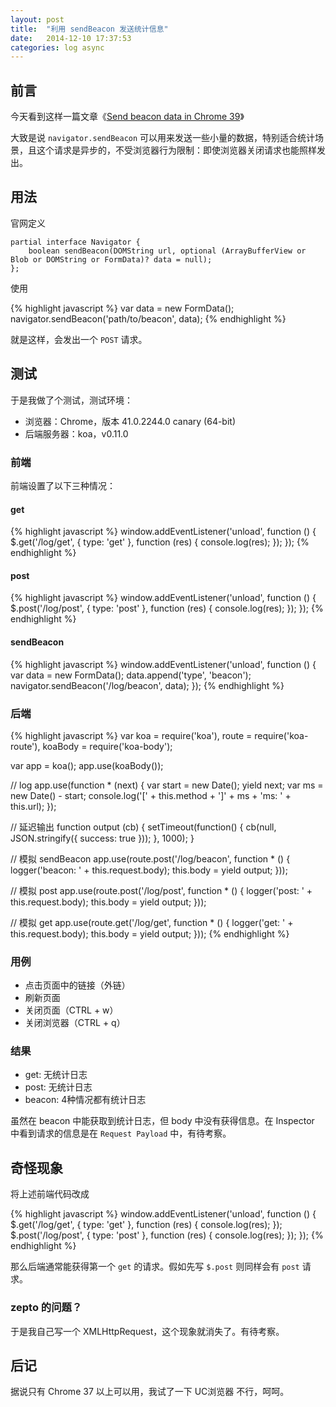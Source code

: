 ```yaml
---
layout: post
title:  "利用 sendBeacon 发送统计信息"
date:   2014-12-10 17:37:53
categories: log async
---
```


## 前言

今天看到这样一篇文章《[Send beacon data in Chrome 39](http://updates.html5rocks.com/2014/10/Send-beacon-data-in-Chrome-39)》

大致是说 `navigator.sendBeacon` 可以用来发送一些小量的数据，特别适合统计场景，且这个请求是异步的，不受浏览器行为限制：即使浏览器关闭请求也能照样发出。

## 用法

官网定义

```
partial interface Navigator {
    boolean sendBeacon(DOMString url, optional (ArrayBufferView or Blob or DOMString or FormData)? data = null);
};
```

使用

{% highlight javascript %}
var data = new FormData();
navigator.sendBeacon('path/to/beacon', data);
{% endhighlight %}

就是这样，会发出一个 `POST` 请求。

## 测试

于是我做了个测试，测试环境：

- 浏览器：Chrome，版本 41.0.2244.0 canary (64-bit)
- 后端服务器：koa，v0.11.0

### 前端

前端设置了以下三种情况：

#### get

{% highlight javascript %}
window.addEventListener('unload', function () {
    $.get('/log/get', { type: 'get' }, function (res) {
        console.log(res);
    });
});
{% endhighlight %}

#### post

{% highlight javascript %}
window.addEventListener('unload', function () {
    $.post('/log/post', { type: 'post' }, function (res) {
        console.log(res);
    });
});
{% endhighlight %}

#### sendBeacon

{% highlight javascript %}
window.addEventListener('unload', function () {
    var data = new FormData();
    data.append('type', 'beacon');
    navigator.sendBeacon('/log/beacon', data);
});
{% endhighlight %}

### 后端
{% highlight javascript %}
var koa = require('koa'),
    route = require('koa-route'),
    koaBody = require('koa-body');

var app = koa();
app.use(koaBody());

// log
app.use(function * (next) {
    var start = new Date();
    yield next;
    var ms = new Date() - start;
    console.log('[' + this.method + ']' + ms + 'ms: ' + this.url);
});

// 延迟输出
function output (cb) {
    setTimeout(function() {
        cb(null, JSON.stringify({
            success: true
        }));
    }, 1000);
}

// 模拟 sendBeacon
app.use(route.post('/log/beacon', function * () {
    logger('beacon: ' + this.request.body);
    this.body = yield output;
}));

// 模拟 post
app.use(route.post('/log/post', function * () {
    logger('post: ' + this.request.body);
    this.body = yield output;
}));

// 模拟 get
app.use(route.get('/log/get', function * () {
    logger('get: ' + this.request.body);
    this.body = yield output;
}));
{% endhighlight %}

### 用例

- 点击页面中的链接（外链）
- 刷新页面
- 关闭页面（CTRL + w）
- 关闭浏览器（CTRL + q）

### 结果

- get: 无统计日志
- post: 无统计日志
- beacon: 4种情况都有统计日志

虽然在 beacon 中能获取到统计日志，但 body 中没有获得信息。在 Inspector 中看到请求的信息是在 `Request Payload` 中，有待考察。

## 奇怪现象

将上述前端代码改成

{% highlight javascript %}
window.addEventListener('unload', function () {
    $.get('/log/get', { type: 'get' }, function (res) {
        console.log(res);
    });
    $.post('/log/post', { type: 'post' }, function (res) {
        console.log(res);
    });
});
{% endhighlight %}

那么后端通常能获得第一个 `get` 的请求。假如先写 `$.post` 则同样会有 `post` 请求。

### zepto 的问题？

于是我自己写一个 XMLHttpRequest，这个现象就消失了。有待考察。


## 后记

据说只有 Chrome 37 以上可以用，我试了一下 UC浏览器 不行，呵呵。

